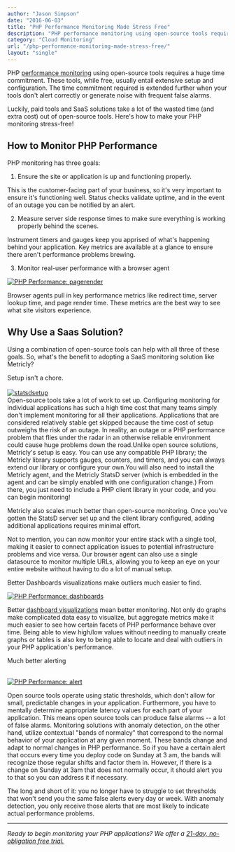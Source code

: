 ```yaml
---
author: "Jason Simpson"
date: "2016-06-03"
title: "PHP Performance Monitoring Made Stress Free"
description: "PHP performance monitoring using open-source tools requires a huge time commitment and extensive configuration. Luckily, there's an alternative."
category: "Cloud Monitoring"
url: "/php-performance-monitoring-made-stress-free/"
layout: "single"
---
```



PHP [performance monitoring](https://www.metricly.com/product) using open-source tools requires a huge time commitment. These tools, while free, usually entail extensive setup and configuration. The time commitment required is extended further when your tools don't alert correctly or generate noise with frequent false alarms.

Luckily, paid tools and SaaS solutions take a lot of the wasted time (and extra cost) out of open-source tools. Here's how to make your PHP monitoring stress-free!

How to Monitor PHP Performance
------------------------------

PHP monitoring has three goals:

1) Ensure the site or application is up and functioning properly.

This is the customer-facing part of your business, so it's very important to ensure it's functioning well. Status checks validate uptime, and in the event of an outage you can be notified by an alert.

2) Measure server side response times to make sure everything is working properly behind the scenes.

Instrument timers and gauges keep you apprised of what's happening behind your application. Key metrics are available at a glance to ensure there aren't performance problems brewing.

3) Monitor real-user performance with a browser agent

[![PHP Performance: pagerender](https://www.metricly.com/wp-content/uploads/2016/06/pagerender.png)](https://www.metricly.com/wp-content/uploads/2016/06/pagerender.png)

Browser agents pull in key performance metrics like redirect time, server lookup time, and page render time. These metrics are the best way to see what site visitors experience.

Why Use a Saas Solution?
------------------------

Using a combination of open-source tools can help with all three of these goals. So, what's the benefit to adopting a SaaS monitoring solution like Metricly?

Setup isn't a chore.\
[\
![statsdsetup](https://www.metricly.com/wp-content/uploads/2016/06/statsdsetup-1024x313.png)](https://www.metricly.com/wp-content/uploads/2016/06/statsdsetup.png)\
Open-source tools take a lot of work to set up. Configuring monitoring for individual applications has such a high time cost that many teams simply don't implement monitoring for all their applications. Applications that are considered relatively stable get skipped because the time cost of setup outweighs the risk of an outage. In reality, an outage or a PHP performance problem that flies under the radar in an otherwise reliable environment could cause huge problems down the road.Unlike open source solutions, Metricly's setup is easy. You can use any compatible PHP library; the Metricly library supports gauges, counters, and timers, and you can always extend our library or configure your own.You will also need to install the Metricly agent, and the Metricly StatsD server (which is embedded in the agent and can be simply enabled with one configuration change.) From there, you just need to include a PHP client library in your code, and you can begin monitoring!

Metricly also scales much better than open-source monitoring. Once you've gotten the StatsD server set up and the client library configured, adding additional applications requires minimal effort.

Not to mention, you can now monitor your entire stack with a single tool, making it easier to connect application issues to potential infrastructure problems and vice versa. Our browser agent can also use a single datasource to monitor multiple URLs, allowing you to keep an eye on your entire website without having to do a lot of manual setup.

Better Dashboards visualizations make outliers much easier to find.

[![PHP Performance: dashboards](https://www.metricly.com/wp-content/uploads/2016/06/dashboards-1024x530.png)](https://www.metricly.com/wp-content/uploads/2016/06/dashboards.png)

Better [dashboard visualizations](https://www.metricly.com/devops-dashboard-best-practices) mean better monitoring. Not only do graphs make complicated data easy to visualize, but aggregate metrics make it much easier to see how certain facets of PHP performance behave over time. Being able to view high/low values without needing to manually create graphs or tables is also key to being able to locate and deal with outliers in your PHP application's performance.

Much better alerting

[\
![PHP Performance: alert](https://www.metricly.com/wp-content/uploads/2016/06/alert-1024x529.png)](https://www.metricly.com/wp-content/uploads/2016/06/alert.png)

Open source tools operate using static thresholds, which don't allow for small, predictable changes in your application. Furthermore, you have to mentally determine appropriate latency values for each part of your application. This means open source tools can produce false alarms -- a lot of false alarms. Monitoring solutions with anomaly detection, on the other hand, utilize contextual "bands of normalcy" that correspond to the normal behavior of your application at any given moment. These bands change and adapt to normal changes in PHP performance. So if you have a certain alert that occurs every time you deploy code on Sunday at 3 am, the bands will recognize those regular shifts and factor them in. However, if there is a change on Sunday at 3am that does not normally occur, it should alert you to that so you can address it if necessary.

The long and short of it: you no longer have to struggle to set thresholds that won't send you the same false alerts every day or week. With anomaly detection, you only receive those alerts that are most likely to indicate actual performance problems.

* * * * *

*Ready to begin monitoring your PHP applications? We offer a [21-day, no-obligation free trial.](https://www.metricly.com/signup)*
